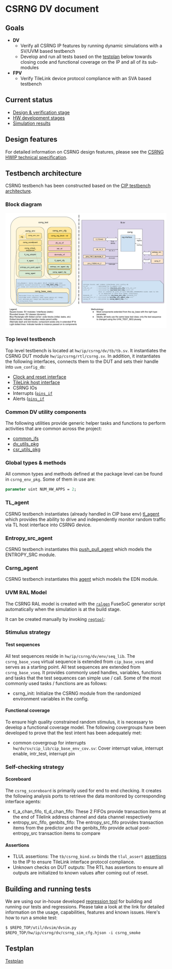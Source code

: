 # CSRNG DV document

## Goals
* **DV**
  * Verify all CSRNG IP features by running dynamic simulations with a SV/UVM based testbench
  * Develop and run all tests based on the [testplan](#testplan) below towards closing code and functional coverage on the IP and all of its sub-modules
* **FPV**
  * Verify TileLink device protocol compliance with an SVA based testbench

## Current status
* [Design & verification stage](../../../README.md)
* [HW development stages](../../../../doc/project_governance/development_stages.md)
* [Simulation results](https://reports.opentitan.org/hw/ip/csrng/dv/latest/report.html)

## Design features
For detailed information on CSRNG design features, please see the [CSRNG HWIP technical specification](../README.md).

## Testbench architecture
CSRNG testbench has been constructed based on the [CIP testbench architecture](../../../dv/sv/cip_lib/README.md).

### Block diagram
![Block diagram](./doc/csrng_tb.svg)

### Top level testbench
Top level testbench is located at `hw/ip/csrng/dv/tb/tb.sv`. It instantiates the CSRNG DUT module `hw/ip/csrng/rtl/csrng.sv`.
In addition, it instantiates the following interfaces, connects them to the DUT and sets their handle into `uvm_config_db`:
* [Clock and reset interface](../../../dv/sv/common_ifs/README.md)
* [TileLink host interface](../../../dv/sv/tl_agent/README.md)
* CSRNG IOs
* Interrupts ([`pins_if`](../../../dv/sv/common_ifs/README.md)
* Alerts ([`pins_if`](../../../dv/sv/common_ifs/README.md)

### Common DV utility components
The following utilities provide generic helper tasks and functions to perform activities that are common across the project:
* [common_ifs](../../../dv/sv/common_ifs/README.md)
* [dv_utils_pkg](../../../dv/sv/dv_utils/README.md)
* [csr_utils_pkg](../../../dv/sv/csr_utils/README.md)

### Global types & methods
All common types and methods defined at the package level can be found in
`csrng_env_pkg`. Some of them in use are:
```systemverilog
parameter uint NUM_HW_APPS = 2;
```

### TL_agent
CSRNG testbench instantiates (already handled in CIP base env) [tl_agent](../../../dv/sv/tl_agent/README.md)
which provides the ability to drive and independently monitor random traffic via
TL host interface into CSRNG device.

###  Entropy_src_agent
CSRNG testbench instantiates this [push_pull_agent](../../../dv/sv/push_pull_agent/README.md) which models the ENTROPY_SRC module.

###  Csrng_agent
CSRNG testbench instantiates this [agent](../../../dv/sv/csrng_agent/README.md) which models the EDN module.

### UVM RAL Model
The CSRNG RAL model is created with the [`ralgen`](../../../dv/tools/ralgen/README.md) FuseSoC generator script automatically when the simulation is at the build stage.

It can be created manually by invoking [`regtool`](../../../../util/reggen/doc/setup_and_use.md):

### Stimulus strategy
#### Test sequences
All test sequences reside in `hw/ip/csrng/dv/env/seq_lib`.
The `csrng_base_vseq` virtual sequence is extended from `cip_base_vseq` and serves as a starting point.
All test sequences are extended from `csrng_base_vseq`.
It provides commonly used handles, variables, functions and tasks that the test sequences can simple use / call.
Some of the most commonly used tasks / functions are as follows:
* csrng_init:     Initialize the CSRNG module from the randomized environment variables in the config.

#### Functional coverage
To ensure high quality constrained random stimulus, it is necessary to develop a functional coverage model.
The following covergroups have been developed to prove that the test intent has been adequately met:
* common covergroup for interrupts `hw/dv/sv/cip_lib/cip_base_env_cov.sv`: Cover interrupt value, interrupt enable, intr_test, interrupt pin

### Self-checking strategy
#### Scoreboard
The `csrng_scoreboard` is primarily used for end to end checking.
It creates the following analysis ports to retrieve the data monitored by corresponding interface agents:
* tl_a_chan_fifo, tl_d_chan_fifo:  These 2 FIFOs provide transaction items at the end of Tilelink address channel and data channel respectively
* entropy_src_fifo, genbits_fifo:  The entropy_src_fifo provides transaction items from the predictor and the genbits_fifo provide actual post-entropy_src transaction items to compare


#### Assertions
* TLUL assertions: The `tb/csrng_bind.sv` binds the `tlul_assert` [assertions](../../tlul/doc/TlulProtocolChecker.md) to the IP to ensure TileLink interface protocol compliance.
* Unknown checks on DUT outputs: The RTL has assertions to ensure all outputs are initialized to known values after coming out of reset.

## Building and running tests
We are using our in-house developed [regression tool](../../../../util/dvsim/README.md) for building and running our tests and regressions.
Please take a look at the link for detailed information on the usage, capabilities, features and known issues.
Here's how to run a smoke test:
```console
$ $REPO_TOP/util/dvsim/dvsim.py $REPO_TOP/hw/ip/csrng/dv/csrng_sim_cfg.hjson -i csrng_smoke
```

## Testplan
[Testplan](../data/csrng_testplan.hjson)
